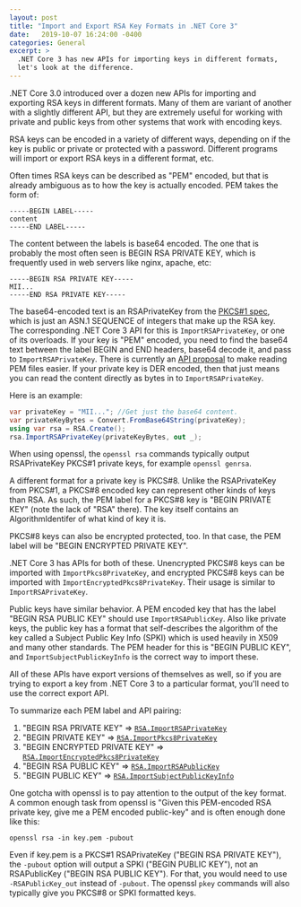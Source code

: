 ```yaml
---
layout: post
title: "Import and Export RSA Key Formats in .NET Core 3"
date:   2019-10-07 16:24:00 -0400
categories: General
excerpt: >
  .NET Core 3 has new APIs for importing keys in different formats,
  let's look at the difference.
---
```


.NET Core 3.0 introduced over a dozen new APIs for importing and exporting RSA
keys in different formats. Many of them are variant of another with a slightly
different API, but they are extremely useful for working with private and public
keys from other systems that work with encoding keys.

RSA keys can be encoded in a variety of different ways, depending on if the key
is public or private or protected with a password. Different programs will
import or export RSA keys in a different format, etc.

Often times RSA keys can be described as "PEM" encoded, but that is already
ambiguous as to how the key is actually encoded. PEM takes the form of:

```
-----BEGIN LABEL-----
content
-----END LABEL-----
```

The content between the labels is base64 encoded. The one that is
probably the most often seen is BEGIN RSA PRIVATE KEY, which is frequently used
in web servers like nginx, apache, etc:

```
-----BEGIN RSA PRIVATE KEY-----
MII...
-----END RSA PRIVATE KEY-----
```

The base64-encoded text is an RSAPrivateKey from the [PKCS#1 spec][1], which is
just an ASN.1 SEQUENCE of integers that make up the RSA key. The corresponding
.NET Core 3 API for this is `ImportRSAPrivateKey`, or one of its overloads.
If your key is "PEM" encoded, you need to find the base64 text between the label
BEGIN and END headers, base64 decode it, and pass to `ImportRSAPrivateKey`.
There is currently an [API proposal][2] to make reading PEM files easier.
If your private key is DER encoded, then that just means you can read the
content directly as bytes in to `ImportRSAPrivateKey`.

Here is an example:

```csharp
var privateKey = "MII..."; //Get just the base64 content.
var privateKeyBytes = Convert.FromBase64String(privateKey);
using var rsa = RSA.Create();
rsa.ImportRSAPrivateKey(privateKeyBytes, out _);
```

When using openssl, the `openssl rsa` commands typically output RSAPrivateKey
PKCS#1 private keys, for example `openssl genrsa`.

A different format for a private key is PKCS#8. Unlike the RSAPrivateKey from
PKCS#1, a PKCS#8 encoded key can represent other kinds of keys than RSA. As
such, the PEM label for a PKCS#8 key is "BEGIN PRIVATE KEY" (note the lack of
"RSA" there). The key itself contains an AlgorithmIdentifer of what kind of key
it is.

PKCS#8 keys can also be encrypted protected, too. In that case, the PEM
label will be "BEGIN ENCRYPTED PRIVATE KEY".

.NET Core 3 has APIs for both of these. Unencrypted PKCS#8 keys can be imported
with `ImportPkcs8PrivateKey`, and encrypted PKCS#8 keys can be imported with
`ImportEncryptedPkcs8PrivateKey`. Their usage is similar to `ImportRSAPrivateKey`.

Public keys have similar behavior. A PEM encoded key that has the label
"BEGIN RSA PUBLIC KEY" should use `ImportRSAPublicKey`. Also like private keys,
the public key has a format that self-describes the algorithm of the key called
a Subject Public Key Info (SPKI) which is used heavily in X509 and many other
standards. The PEM header for this is "BEGIN PUBLIC KEY", and
`ImportSubjectPublicKeyInfo` is the correct way to import these.

All of these APIs have export versions of themselves as well, so if you are
trying to export a key from .NET Core 3 to a particular format, you'll need to
use the correct export API.

To summarize each PEM label and API pairing:

1. "BEGIN RSA PRIVATE KEY" => [`RSA.ImportRSAPrivateKey`][3]
2. "BEGIN PRIVATE KEY" => [`RSA.ImportPkcs8PrivateKey`][4]
3. "BEGIN ENCRYPTED PRIVATE KEY" => [`RSA.ImportEncryptedPkcs8PrivateKey`][7]
4. "BEGIN RSA PUBLIC KEY" => [`RSA.ImportRSAPublicKey`][5]
5. "BEGIN PUBLIC KEY" => [`RSA.ImportSubjectPublicKeyInfo`][6]


One gotcha with openssl is to pay attention to the output of the key format.
A common enough task from openssl is "Given this PEM-encoded RSA private key, give
me a PEM encoded public-key" and is often enough done like this:

```shell
openssl rsa -in key.pem -pubout
```

Even if key.pem is a PKCS#1 RSAPrivateKey ("BEGIN RSA PRIVATE KEY"), the `-pubout`
option will output a SPKI ("BEGIN PUBLIC KEY"), not an RSAPublicKey
("BEGIN RSA PUBLIC KEY"). For that, you would need to use `-RSAPublicKey_out`
instead of `-pubout`. The openssl `pkey` commands will also typically give you
PKCS#8 or SPKI formatted keys.

[1]: https://tools.ietf.org/html/rfc3447#appendix-A.1.2
[2]: https://github.com/dotnet/corefx/issues/37748
[3]: https://docs.microsoft.com/en-us/dotnet/api/system.security.cryptography.rsa.importrsaprivatekey?view=netcore-3.0
[4]: https://docs.microsoft.com/en-us/dotnet/api/system.security.cryptography.rsa.importpkcs8privatekey?view=netcore-3.0
[5]: https://docs.microsoft.com/en-us/dotnet/api/system.security.cryptography.rsa.importrsapublickey?view=netcore-3.0
[6]: https://docs.microsoft.com/en-us/dotnet/api/system.security.cryptography.rsa.importsubjectpublickeyinfo?view=netcore-3.0
[7]: https://docs.microsoft.com/en-us/dotnet/api/system.security.cryptography.rsa.importencryptedpkcs8privatekey?view=netcore-3.0
